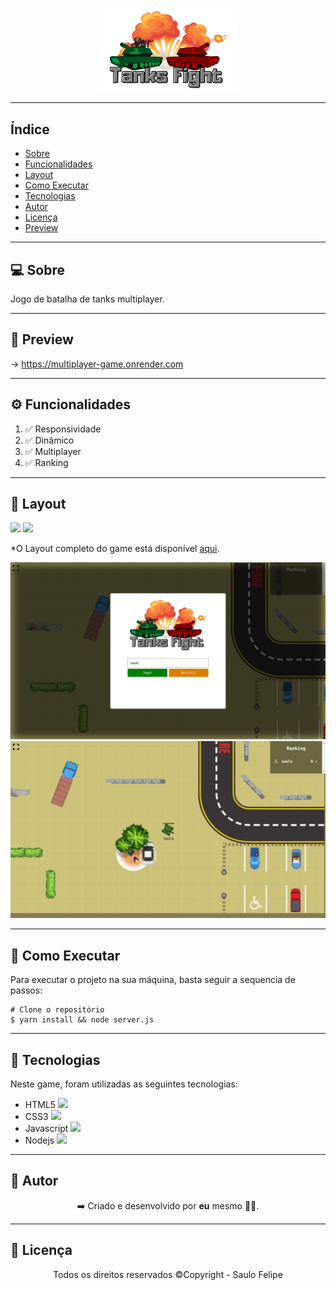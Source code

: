 <p align="center">
    <img src="public/images/logo.png" width=45%>
</p>

------------------------------------
## Índice

* [Sobre](#sobre)
* [Funcionalidades](#funcionalidades)
* [Layout](#layout)
* [Como Executar](#como-executar)
* [Tecnologias](#tecnologias)
* [Autor](#autor)
* [Licença](#licenca)
* [Preview](#preview)

------------------------------------

## 💻 Sobre <a id="sobre"></a>
Jogo de batalha de tanks multiplayer.
<br>

------------------------------------

## 🚀 Preview <a id="preview"></a>

-> https://multiplayer-game.onrender.com

------------------------------------

## ⚙️ Funcionalidades <a id="funcionalidades"></a>
1. ✅ Responsividade
2. ✅ Dinâmico
3. ✅ Multiplayer
4. ✅ Ranking

------------------------------------

## 🎨 Layout <a id="layout"></a>

<a href="https://multiplayer-game-saulo.herokuapp.com/"><img src="https://img.shields.io/badge/Multiplayer Game-blue"/></a>
<img src="https://img.shields.io/badge/Backend-NodeJs-green">
<p>*O Layout completo do game está disponível <a href="https://multiplayer-game.onrender.com">aqui</a>.</p>

<img src="screen2.jpeg">
<img src="screen1.jpeg">

------------------------------------

## 🧩 Como Executar <a id="como-executar"></a>

Para executar o projeto na sua máquina, basta seguir a sequencia de passos:

```
# Clone o repositório
$ yarn install && node server.js
```

------------------------------------

## 🤖 Tecnologias <a id="tecnologias"></a>

Neste game, foram utilizadas as seguintes tecnologias: 


* HTML5 <img src="https://cdn.jsdelivr.net/gh/devicons/devicon/icons/html5/html5-original-wordmark.svg" width="20px"/> 
* CSS3 <img src="https://cdn.jsdelivr.net/gh/devicons/devicon/icons/css3/css3-original.svg" width="20px"/>
* Javascript <img src="https://cdn.jsdelivr.net/gh/devicons/devicon/icons/javascript/javascript-original.svg" width="20px"/>
* Nodejs <img src="https://cdn.jsdelivr.net/gh/devicons/devicon/icons/nodejs/nodejs-original.svg" width="20px"/>

------------------------------------

## 👨 Autor <a id="autor"></a>

<p align="center">➡️ Criado e desenvolvido por <strong>eu</strong> mesmo 🧑‍💻.</p>

------------------------------------

## 📜 Licença <a id="licenca"></a>

<p align="center">Todos os direitos reservados ©Copyright - Saulo Felipe</p>

